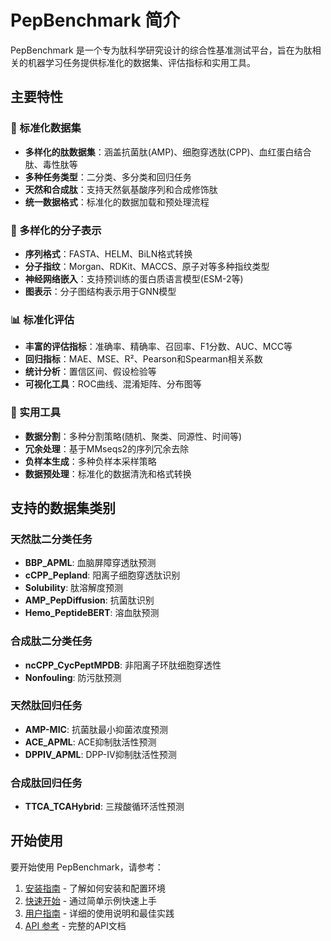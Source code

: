 # PepBenchmark 简介

PepBenchmark 是一个专为肽科学研究设计的综合性基准测试平台，旨在为肽相关的机器学习任务提供标准化的数据集、评估指标和实用工具。

## 主要特性

### 🔬 标准化数据集
- **多样化的肽数据集**：涵盖抗菌肽(AMP)、细胞穿透肽(CPP)、血红蛋白结合肽、毒性肽等
- **多种任务类型**：二分类、多分类和回归任务
- **天然和合成肽**：支持天然氨基酸序列和合成修饰肽
- **统一数据格式**：标准化的数据加载和预处理流程

### 🧮 多样化的分子表示
- **序列格式**：FASTA、HELM、BiLN格式转换
- **分子指纹**：Morgan、RDKit、MACCS、原子对等多种指纹类型
- **神经网络嵌入**：支持预训练的蛋白质语言模型(ESM-2等)
- **图表示**：分子图结构表示用于GNN模型

### 📊 标准化评估
- **丰富的评估指标**：准确率、精确率、召回率、F1分数、AUC、MCC等
- **回归指标**：MAE、MSE、R²、Pearson和Spearman相关系数
- **统计分析**：置信区间、假设检验等
- **可视化工具**：ROC曲线、混淆矩阵、分布图等

### 🔧 实用工具
- **数据分割**：多种分割策略(随机、聚类、同源性、时间等)
- **冗余处理**：基于MMseqs2的序列冗余去除
- **负样本生成**：多种负样本采样策略
- **数据预处理**：标准化的数据清洗和格式转换

## 支持的数据集类别

### 天然肽二分类任务
- **BBP_APML**: 血脑屏障穿透肽预测
- **cCPP_Pepland**: 阳离子细胞穿透肽识别
- **Solubility**: 肽溶解度预测
- **AMP_PepDiffusion**: 抗菌肽识别
- **Hemo_PeptideBERT**: 溶血肽预测

### 合成肽二分类任务
- **ncCPP_CycPeptMPDB**: 非阳离子环肽细胞穿透性
- **Nonfouling**: 防污肽预测

### 天然肽回归任务
- **AMP-MIC**: 抗菌肽最小抑菌浓度预测
- **ACE_APML**: ACE抑制肽活性预测
- **DPPIV_APML**: DPP-IV抑制肽活性预测

### 合成肽回归任务
- **TTCA_TCAHybrid**: 三羧酸循环活性预测

## 开始使用

要开始使用 PepBenchmark，请参考：

1. [安装指南](installation.md) - 了解如何安装和配置环境
2. [快速开始](quickstart.md) - 通过简单示例快速上手
3. [用户指南](user_guide/index.md) - 详细的使用说明和最佳实践
4. [API 参考](api/modules.rst) - 完整的API文档

